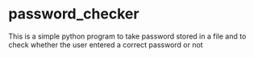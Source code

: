 # password_checker
This is a simple python program to take password stored in a file and to check whether the user entered a correct password or not

